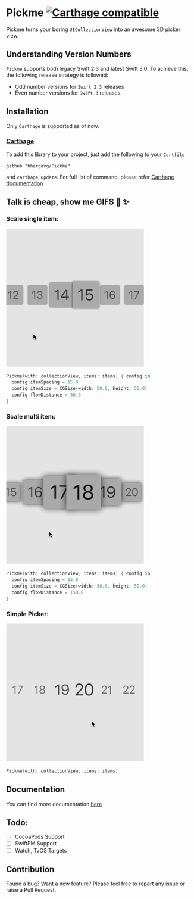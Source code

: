 # Pickme [![Carthage compatible](https://img.shields.io/badge/Carthage-compatible-4BC51D.svg?style=flat)](https://github.com/Carthage/Carthage)
Pickme turns your boring `UICollectionView` into an awesome 3D picker view.

## Understanding Version Numbers
`Pickme` supports both legacy Swift 2.3 and latest Swift 3.0. To achieve this, the following release strategy is followed:

* Odd number versions for `Swift 2.3` releases
* Even number versions for `Swift 3` releases

## Installation
Only `Carthage` is supported as of now.

### [Carthage](https://github.com/Carthage/Carthage)

To add this library to your project, just add the following to your `Cartfile`

```
github "bhargavg/Pickme"
```

and `carthage update`. For full list of command, please refer [Carthage documentation](https://github.com/Carthage/Carthage)


## Talk is cheap, show me GIFS 💫 ✨
### Scale single item:
![Scaling single item](Documentation/gifs/single_item_scale.gif)
```swift
Pickme(with: collectionView, items: items) { config in
  config.itemSpacing = 15.0
  config.itemSize = CGSize(width: 50.0, height: 50.0)
  config.flowDistance = 50.0
}
```

### Scale multi item:
![Scaling multi item](Documentation/gifs/multi_item_scale.gif)
```swift
Pickme(with: collectionView, items: items) { config in
  config.itemSpacing = 15.0
  config.itemSize = CGSize(width: 50.0, height: 50.0)
  config.flowDistance = 150.0
}
```

### Simple Picker:
![Simple Picker](Documentation/gifs/simple_picker.gif)
```swift
Pickme(with: collectionView, items: items)
```

## Documentation
You can find more documentation [here](/Documentation/api.md)

## Todo:
- [ ] CocoaPods Support
- [ ] SwiftPM Support
- [ ] Watch, TvOS Targets

## Contribution
Found a bug? Want a new feature? Please feel free to report any issue or raise a Pull Request.
